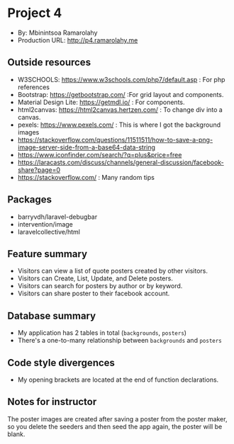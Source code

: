 # Project 4
+ By: Mbinintsoa Ramarolahy
+ Production URL: <http://p4.ramarolahy.me>

## Outside resources
+ W3SCHOOLS: https://www.w3schools.com/php7/default.asp : For php references
+ Bootstrap: https://getbootstrap.com/ :For grid layout and components.
+ Material Design Lite: https://getmdl.io/ : For components.
+ html2canvas: https://html2canvas.hertzen.com/ : To change div into a canvas.
+ pexels: https://www.pexels.com/ : This is where I got the background images
+ https://stackoverflow.com/questions/11511511/how-to-save-a-png-image-server-side-from-a-base64-data-string
+ https://www.iconfinder.com/search/?q=plus&price=free
+ https://laracasts.com/discuss/channels/general-discussion/facebook-share?page=0
+ https://stackoverflow.com/ : Many random tips

## Packages
+ barryvdh/laravel-debugbar
+ intervention/image
+ laravelcollective/html

## Feature summary
+ Visitors can view  a list of quote posters created by other visitors.
+ Visitors can Create, List, Update, and Delete posters.
+ Visitors can search for posters by author or by keyword.
+ Visitors can share poster to their facebook account.
  
## Database summary
+ My application has 2 tables in total (`backgrounds`, `posters`)
+ There's a one-to-many relationship between `backgrounds` and `posters`

## Code style divergences
+ My opening brackets are located at the end of function declarations.

## Notes for instructor
The poster images are created after saving a poster from the poster maker, so you delete the seeders and then seed the app again, 
the poster will be blank.
